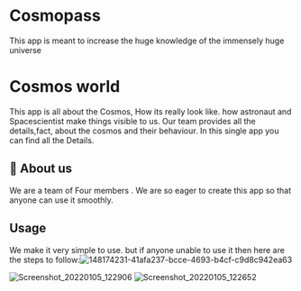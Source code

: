 # Cosmopass
This app is meant to increase the huge knowledge of the immensely huge universe


# Cosmos world

This app is all about the Cosmos, How its really look like.
 how astronaut and Spacescientist make things visible to us. Our team provides all the details,fact, about the cosmos and their behaviour. In this single app you can find all the Details.


## 🚀 About us 
We are a team of Four members . 
We are so eager to create this app so that anyone can use it smoothly.



## Usage

We make it very simple to use.
but if anyone unable to use it then here are the steps to follow:![148174231-41afa237-bcce-4693-b4cf-c9d8c942ea63](https://user-images.githubusercontent.com/77083567/148174314-39f1aa82-8a52-4392-8b18-d4e48f837299.png)


![Screenshot_20220105_122906](https://user-images.githubusercontent.com/77083567/148174231-41afa237-bcce-4693-b4cf-c9d8c942ea63.png)
![Screenshot_20220105_122652](https://user-images.githubusercontent.com/77083567/148174256-4a0ad629-4625-4774-8ae7-a2dd319965a0.png)
